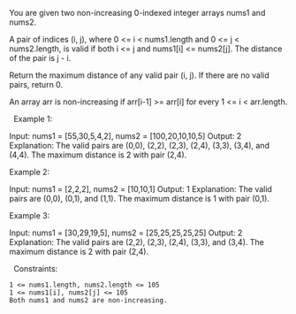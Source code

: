 You are given two non-increasing 0-indexed integer arrays nums1​​​​​​ and nums2​​​​​​.

A pair of indices (i, j), where 0 <= i < nums1.length and 0 <= j < nums2.length, is valid if both i <= j and nums1[i] <= nums2[j]. The distance of the pair is j - i​​​​.

Return the maximum distance of any valid pair (i, j). If there are no valid pairs, return 0.

An array arr is non-increasing if arr[i-1] >= arr[i] for every 1 <= i < arr.length.

 
Example 1:

Input: nums1 = [55,30,5,4,2], nums2 = [100,20,10,10,5]
Output: 2
Explanation: The valid pairs are (0,0), (2,2), (2,3), (2,4), (3,3), (3,4), and (4,4).
The maximum distance is 2 with pair (2,4).


Example 2:

Input: nums1 = [2,2,2], nums2 = [10,10,1]
Output: 1
Explanation: The valid pairs are (0,0), (0,1), and (1,1).
The maximum distance is 1 with pair (0,1).


Example 3:

Input: nums1 = [30,29,19,5], nums2 = [25,25,25,25,25]
Output: 2
Explanation: The valid pairs are (2,2), (2,3), (2,4), (3,3), and (3,4).
The maximum distance is 2 with pair (2,4).


 
Constraints:


	1 <= nums1.length, nums2.length <= 105
	1 <= nums1[i], nums2[j] <= 105
	Both nums1 and nums2 are non-increasing.

